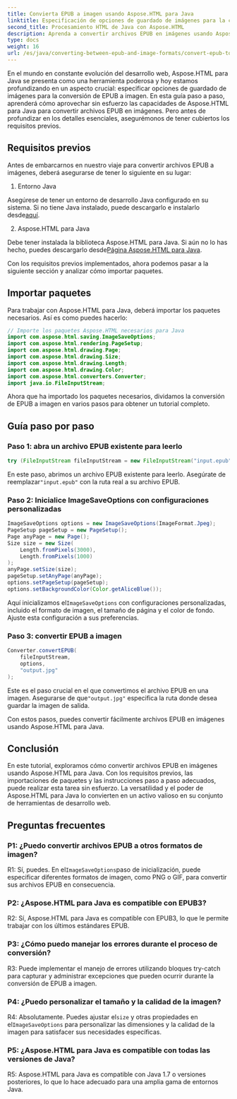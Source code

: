```yaml
---
title: Convierta EPUB a imagen usando Aspose.HTML para Java
linktitle: Especificación de opciones de guardado de imágenes para la conversión de EPUB a imagen
second_title: Procesamiento HTML de Java con Aspose.HTML
description: Aprenda a convertir archivos EPUB en imágenes usando Aspose.HTML para Java. Esta guía paso a paso cubre los requisitos previos, las importaciones de paquetes y el proceso de conversión.
type: docs
weight: 16
url: /es/java/converting-between-epub-and-image-formats/convert-epub-to-image-specify-image-save-options/
---
```

En el mundo en constante evolución del desarrollo web, Aspose.HTML para Java se presenta como una herramienta poderosa y hoy estamos profundizando en un aspecto crucial: especificar opciones de guardado de imágenes para la conversión de EPUB a imagen. En esta guía paso a paso, aprenderá cómo aprovechar sin esfuerzo las capacidades de Aspose.HTML para Java para convertir archivos EPUB en imágenes. Pero antes de profundizar en los detalles esenciales, asegurémonos de tener cubiertos los requisitos previos.

## Requisitos previos

Antes de embarcarnos en nuestro viaje para convertir archivos EPUB a imágenes, deberá asegurarse de tener lo siguiente en su lugar:

1. Entorno Java

 Asegúrese de tener un entorno de desarrollo Java configurado en su sistema. Si no tiene Java instalado, puede descargarlo e instalarlo desde[aquí](https://www.java.com).

2. Aspose.HTML para Java

 Debe tener instalada la biblioteca Aspose.HTML para Java. Si aún no lo has hecho, puedes descargarlo desde[Página Aspose.HTML para Java](https://releases.aspose.com/html/java/).

Con los requisitos previos implementados, ahora podemos pasar a la siguiente sección y analizar cómo importar paquetes.

## Importar paquetes

Para trabajar con Aspose.HTML para Java, deberá importar los paquetes necesarios. Así es como puedes hacerlo:

```java
// Importe los paquetes Aspose.HTML necesarios para Java
import com.aspose.html.saving.ImageSaveOptions;
import com.aspose.html.rendering.PageSetup;
import com.aspose.html.drawing.Page;
import com.aspose.html.drawing.Size;
import com.aspose.html.drawing.Length;
import com.aspose.html.drawing.Color;
import com.aspose.html.converters.Converter;
import java.io.FileInputStream;
```

Ahora que ha importado los paquetes necesarios, dividamos la conversión de EPUB a imagen en varios pasos para obtener un tutorial completo.

## Guía paso por paso

### Paso 1: abra un archivo EPUB existente para leerlo

```java
try (FileInputStream fileInputStream = new FileInputStream("input.epub")) {
```

En este paso, abrimos un archivo EPUB existente para leerlo. Asegúrate de reemplazar`"input.epub"` con la ruta real a su archivo EPUB.

### Paso 2: Inicialice ImageSaveOptions con configuraciones personalizadas

```java
ImageSaveOptions options = new ImageSaveOptions(ImageFormat.Jpeg);
PageSetup pageSetup = new PageSetup();
Page anyPage = new Page();
Size size = new Size(
    Length.fromPixels(3000),
    Length.fromPixels(1000)
);
anyPage.setSize(size);
pageSetup.setAnyPage(anyPage);
options.setPageSetup(pageSetup);
options.setBackgroundColor(Color.getAliceBlue());
```

 Aquí inicializamos el`ImageSaveOptions` con configuraciones personalizadas, incluido el formato de imagen, el tamaño de página y el color de fondo. Ajuste esta configuración a sus preferencias.

### Paso 3: convertir EPUB a imagen

```java
Converter.convertEPUB(
    fileInputStream,
    options,
    "output.jpg"
);
```

 Este es el paso crucial en el que convertimos el archivo EPUB en una imagen. Asegurarse de que`"output.jpg"` especifica la ruta donde desea guardar la imagen de salida.

Con estos pasos, puedes convertir fácilmente archivos EPUB en imágenes usando Aspose.HTML para Java.

## Conclusión

En este tutorial, exploramos cómo convertir archivos EPUB en imágenes usando Aspose.HTML para Java. Con los requisitos previos, las importaciones de paquetes y las instrucciones paso a paso adecuados, puede realizar esta tarea sin esfuerzo. La versatilidad y el poder de Aspose.HTML para Java lo convierten en un activo valioso en su conjunto de herramientas de desarrollo web.

## Preguntas frecuentes

### P1: ¿Puedo convertir archivos EPUB a otros formatos de imagen?

 R1: Sí, puedes. En el`ImageSaveOptions`paso de inicialización, puede especificar diferentes formatos de imagen, como PNG o GIF, para convertir sus archivos EPUB en consecuencia.

### P2: ¿Aspose.HTML para Java es compatible con EPUB3?

R2: Sí, Aspose.HTML para Java es compatible con EPUB3, lo que le permite trabajar con los últimos estándares EPUB.

### P3: ¿Cómo puedo manejar los errores durante el proceso de conversión?

R3: Puede implementar el manejo de errores utilizando bloques try-catch para capturar y administrar excepciones que pueden ocurrir durante la conversión de EPUB a imagen.

### P4: ¿Puedo personalizar el tamaño y la calidad de la imagen?

 R4: Absolutamente. Puedes ajustar el`size` y otras propiedades en el`ImageSaveOptions` para personalizar las dimensiones y la calidad de la imagen para satisfacer sus necesidades específicas.

### P5: ¿Aspose.HTML para Java es compatible con todas las versiones de Java?

R5: Aspose.HTML para Java es compatible con Java 1.7 o versiones posteriores, lo que lo hace adecuado para una amplia gama de entornos Java.